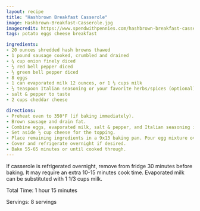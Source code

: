 ```yaml
---
layout: recipe
title: "Hashbrown Breakfast Casserole"
image: Hashbrown-Breakfast-Casserole.jpg
imagecredit: https://www.spendwithpennies.com/hashbrown-breakfast-casserole/
tags: potato eggs cheese breakfast

ingredients:
- 20 ounces shredded hash browns thawed
- 1 pound sausage cooked, crumbled and drained
- ¼ cup onion finely diced
- ½ red bell pepper diced
- ½ green bell pepper diced
- 8 eggs
- 1 can evaporated milk 12 ounces, or 1 ⅓ cups milk
- ½ teaspoon Italian seasoning or your favorite herbs/spices (optional)
- salt & pepper to taste
- 2 cups cheddar cheese

directions:
- Preheat oven to 350°F (if baking immediately).
- Brown sausage and drain fat.
- Combine eggs, evaporated milk, salt & pepper, and Italian seasoning in a bowl. Whisk until smooth.
- Set aside ½ cup cheese for the topping.
- Place remaining ingredients in a 9x13 baking pan. Pour egg mixture over the mixture and top with remaining cheese.
- Cover and refrigerate overnight if desired.
- Bake 55-65 minutes or until cooked through.
---
```


If casserole is refrigerated overnight, remove from fridge 30 minutes before baking. It may require an extra 10-15 minutes cook time.
Evaporated milk can be substituted with 1 1/3 cups milk.

Total Time: 1 hour 15 minutes

Servings: 8 servings
